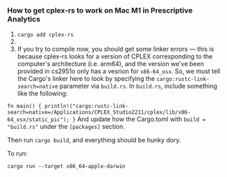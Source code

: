 ### How to get cplex-rs to work on Mac M1 in Prescriptive Analytics

1. `cargo add cplex-rs`
2.  
3. If you try to compile now, you should get some linker errors — this is because cplex-rs looks for a version of CPLEX corresponding to the computer's architecture (i.e. arm64), and the version we've been provided in cs2951o only has a vesrion for `x86-64_osx`. So, we must tell the Cargo's linker here to look by specifying the `cargo:rustc-link-search=native` parameter via `build.rs`. In `build.rs`, include something like the following:

`
fn main() {
    println!("cargo:rustc-link-search=native=/Applications/CPLEX_Studio2211/cplex/lib/x86-64_osx/static_pic");
}
`
And update how the Cargo.toml with `build = "build.rs"` under the `[packages]` section.

Then run `cargo build`, and everything should be hunky dory.


To run:

`cargo run --target x86_64-apple-darwin`